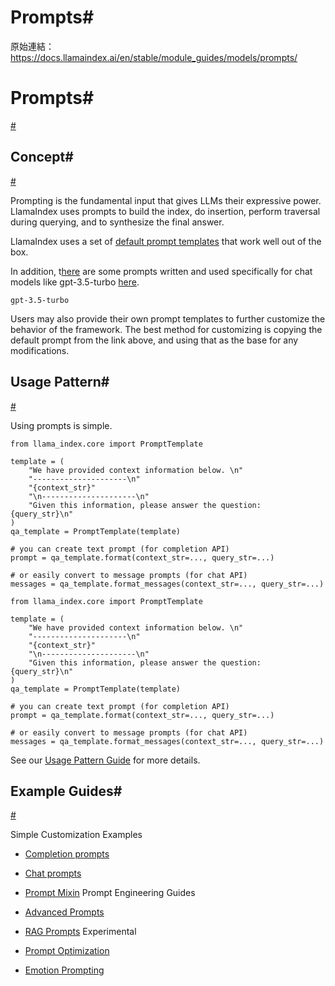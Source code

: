 # Prompts#

原始連結：https://docs.llamaindex.ai/en/stable/module_guides/models/prompts/

# Prompts#

[#](https://docs.llamaindex.ai/en/stable/module_guides/models/prompts/#prompts)

## Concept#

[#](https://docs.llamaindex.ai/en/stable/module_guides/models/prompts/#concept)

Prompting is the fundamental input that gives LLMs their expressive power. LlamaIndex uses prompts to build the index, do insertion,
perform traversal during querying, and to synthesize the final answer.

LlamaIndex uses a set of [default prompt templates](https://github.com/run-llama/llama_index/blob/main/llama-index-core/llama_index/core/prompts/default_prompts.py) that work well out of the box.

In addition, t[here](https://github.com/run-llama/llama_index/blob/main/llama-index-core/llama_index/core/prompts/chat_prompts.py) are some prompts written and used specifically for chat models like gpt-3.5-turbo [here](https://github.com/run-llama/llama_index/blob/main/llama-index-core/llama_index/core/prompts/chat_prompts.py).

```
gpt-3.5-turbo
```

Users may also provide their own prompt templates to further customize the behavior of the framework. The best method for customizing is copying the default prompt from the link above, and using that as the base for any modifications.

## Usage Pattern#

[#](https://docs.llamaindex.ai/en/stable/module_guides/models/prompts/#usage-pattern)

Using prompts is simple.

```
from llama_index.core import PromptTemplate

template = (
    "We have provided context information below. \n"
    "---------------------\n"
    "{context_str}"
    "\n---------------------\n"
    "Given this information, please answer the question: {query_str}\n"
)
qa_template = PromptTemplate(template)

# you can create text prompt (for completion API)
prompt = qa_template.format(context_str=..., query_str=...)

# or easily convert to message prompts (for chat API)
messages = qa_template.format_messages(context_str=..., query_str=...)
```

```
from llama_index.core import PromptTemplate

template = (
    "We have provided context information below. \n"
    "---------------------\n"
    "{context_str}"
    "\n---------------------\n"
    "Given this information, please answer the question: {query_str}\n"
)
qa_template = PromptTemplate(template)

# you can create text prompt (for completion API)
prompt = qa_template.format(context_str=..., query_str=...)

# or easily convert to message prompts (for chat API)
messages = qa_template.format_messages(context_str=..., query_str=...)
```

See our [Usage Pattern Guide](https://docs.llamaindex.ai/en/stable/module_guides/models/prompts/usage_pattern/) for more details.

## Example Guides#

[#](https://docs.llamaindex.ai/en/stable/module_guides/models/prompts/#example-guides)

Simple Customization Examples

- [Completion prompts](https://docs.llamaindex.ai/en/stable/examples/customization/prompts/completion_prompts/)
- [Chat prompts](https://docs.llamaindex.ai/en/stable/examples/customization/prompts/chat_prompts/)
- [Prompt Mixin](https://docs.llamaindex.ai/en/stable/examples/prompts/prompt_mixin/)
Prompt Engineering Guides

- [Advanced Prompts](https://docs.llamaindex.ai/en/stable/examples/prompts/advanced_prompts/)
- [RAG Prompts](https://docs.llamaindex.ai/en/stable/examples/prompts/prompts_rag/)
Experimental

- [Prompt Optimization](https://docs.llamaindex.ai/en/stable/examples/prompts/prompt_optimization/)
- [Emotion Prompting](https://docs.llamaindex.ai/en/stable/examples/prompts/emotion_prompt/)

